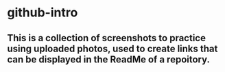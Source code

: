# github-intro

## This is a collection of screenshots to practice using uploaded photos, used to create links that can be displayed in the ReadMe of a repoitory.


